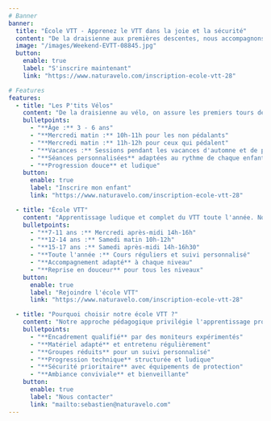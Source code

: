 ```yaml
---
# Banner
banner:
  title: "École VTT - Apprenez le VTT dans la joie et la sécurité"
  content: "De la draisienne aux premières descentes, nous accompagnons vos enfants dans la découverte du VTT avec des méthodes adaptées à chaque âge et niveau."
  image: "/images/Weekend-EVTT-08845.jpg"
  button:
    enable: true
    label: "S'inscrire maintenant"
    link: "https://www.naturavelo.com/inscription-ecole-vtt-28"

# Features
features:
  - title: "Les P'tits Vélos"
    content: "De la draisienne au vélo, on assure les premiers tours de pédales ! Parfait pour les enfants de 3 à 6 ans qui découvrent le plaisir du vélo."
    bulletpoints:
      - "**Âge :** 3 - 6 ans"
      - "**Mercredi matin :** 10h-11h pour les non pédalants"
      - "**Mercredi matin :** 11h-12h pour ceux qui pédalent"
      - "**Vacances :** Sessions pendant les vacances d'automne et de printemps"
      - "**Séances personnalisées** adaptées au rythme de chaque enfant"
      - "**Progression douce** et ludique"
    button:
      enable: true
      label: "Inscrire mon enfant"
      link: "https://www.naturavelo.com/inscription-ecole-vtt-28"

  - title: "École VTT"
    content: "Apprentissage ludique et complet du VTT toute l'année. Notre école VTT accompagne les jeunes de 7 à 17 ans dans leur progression technique et leur passion pour le VTT."
    bulletpoints:
      - "**7-11 ans :** Mercredi après-midi 14h-16h"
      - "**12-14 ans :** Samedi matin 10h-12h"
      - "**15-17 ans :** Samedi après-midi 14h-16h30"
      - "**Toute l'année :** Cours réguliers et suivi personnalisé"
      - "**Accompagnement adapté** à chaque niveau"
      - "**Reprise en douceur** pour tous les niveaux"
    button:
      enable: true
      label: "Rejoindre l'école VTT"
      link: "https://www.naturavelo.com/inscription-ecole-vtt-28"

  - title: "Pourquoi choisir notre école VTT ?"
    content: "Notre approche pédagogique privilégie l'apprentissage progressif, la sécurité et le plaisir de rouler. Chaque session est adaptée au niveau et à l'âge des participants."
    bulletpoints:
      - "**Encadrement qualifié** par des moniteurs expérimentés"
      - "**Matériel adapté** et entretenu régulièrement"
      - "**Groupes réduits** pour un suivi personnalisé"
      - "**Progression technique** structurée et ludique"
      - "**Sécurité prioritaire** avec équipements de protection"
      - "**Ambiance conviviale** et bienveillante"
    button:
      enable: true
      label: "Nous contacter"
      link: "mailto:sebastien@naturavelo.com"
---
```

